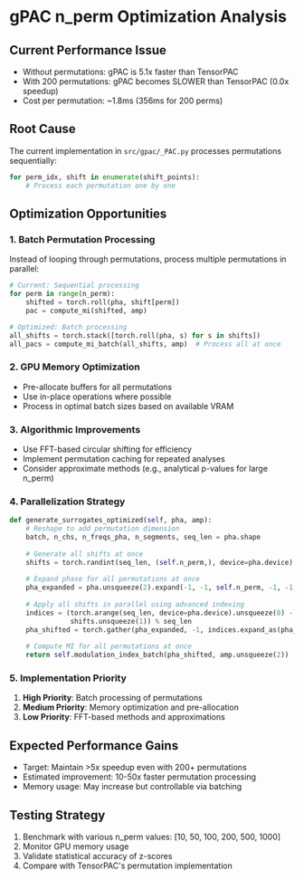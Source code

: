 <!-- ---
!-- Timestamp: 2025-06-01 15:00:00
!-- Author: ywatanabe  
!-- File: /data/gpfs/projects/punim2354/ywatanabe/.claude-worktree/gPAC/project_management/feature_requests/optimize_n_perm_analysis.md
!-- --- -->

# gPAC n_perm Optimization Analysis

## Current Performance Issue
- Without permutations: gPAC is 5.1x faster than TensorPAC
- With 200 permutations: gPAC becomes SLOWER than TensorPAC (0.0x speedup)
- Cost per permutation: ~1.8ms (356ms for 200 perms)

## Root Cause
The current implementation in `src/gpac/_PAC.py` processes permutations sequentially:
```python
for perm_idx, shift in enumerate(shift_points):
    # Process each permutation one by one
```

## Optimization Opportunities

### 1. Batch Permutation Processing
Instead of looping through permutations, process multiple permutations in parallel:
```python
# Current: Sequential processing
for perm in range(n_perm):
    shifted = torch.roll(pha, shift[perm])
    pac = compute_mi(shifted, amp)

# Optimized: Batch processing  
all_shifts = torch.stack([torch.roll(pha, s) for s in shifts])
all_pacs = compute_mi_batch(all_shifts, amp)  # Process all at once
```

### 2. GPU Memory Optimization
- Pre-allocate buffers for all permutations
- Use in-place operations where possible
- Process in optimal batch sizes based on available VRAM

### 3. Algorithmic Improvements
- Use FFT-based circular shifting for efficiency
- Implement permutation caching for repeated analyses
- Consider approximate methods (e.g., analytical p-values for large n_perm)

### 4. Parallelization Strategy
```python
def generate_surrogates_optimized(self, pha, amp):
    # Reshape to add permutation dimension
    batch, n_chs, n_freqs_pha, n_segments, seq_len = pha.shape
    
    # Generate all shifts at once
    shifts = torch.randint(seq_len, (self.n_perm,), device=pha.device)
    
    # Expand phase for all permutations at once
    pha_expanded = pha.unsqueeze(2).expand(-1, -1, self.n_perm, -1, -1, -1)
    
    # Apply all shifts in parallel using advanced indexing
    indices = (torch.arange(seq_len, device=pha.device).unsqueeze(0) - 
               shifts.unsqueeze(1)) % seq_len
    pha_shifted = torch.gather(pha_expanded, -1, indices.expand_as(pha_expanded))
    
    # Compute MI for all permutations at once
    return self.modulation_index_batch(pha_shifted, amp.unsqueeze(2))
```

### 5. Implementation Priority
1. **High Priority**: Batch processing of permutations
2. **Medium Priority**: Memory optimization and pre-allocation
3. **Low Priority**: FFT-based methods and approximations

## Expected Performance Gains
- Target: Maintain >5x speedup even with 200+ permutations
- Estimated improvement: 10-50x faster permutation processing
- Memory usage: May increase but controllable via batching

## Testing Strategy
1. Benchmark with various n_perm values: [10, 50, 100, 200, 500, 1000]
2. Monitor GPU memory usage
3. Validate statistical accuracy of z-scores
4. Compare with TensorPAC's permutation implementation

<!-- EOF -->